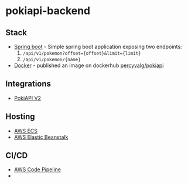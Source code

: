 # pokiapi-backend

## Stack
- [Spring boot](https://spring.io/projects/spring-boot) - Simple spring boot application exposing two endpoints:
  1. ``` /api/v1/pokemon?offset={offset}&limit={limit} ```
  2. ``` /api/v1/pokemon/{name} ```
- [Docker](https://hub.docker.com/repository/docker/percyvalg/pokiapi) - published an image on dockerhub
  [percyvalg/pokiapi](https://hub.docker.com/repository/docker/percyvalg/pokiapi)

## Integrations
- [PokiAPI V2](https://pokeapi.co/docs/v2)

## Hosting
- [AWS ECS](https://aws.amazon.com/ecs/)
- [AWS Elastic Beanstalk](https://aws.amazon.com/elasticbeanstalk/)

## CI/CD
- [AWS Code Pipeline](https://aws.amazon.com/codepipeline/)
- 

